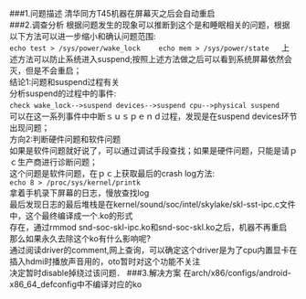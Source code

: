 ###1.问题描述
清华同方T45机器在屏幕灭之后会自动重启  
###2.调查分析
根据问题发生的现象可以推断到这个是和睡眠相关的问题，根据以下方法可以进一步缩小和确认问题范围:  
`echo test > /sys/power/wake_lock`　　
`echo mem > /sys/power/state` 　 
上述方法可以防止系统进入suspend;按照上述方法做之后可以看到系统屏幕依然会灭，但是不会重启；  
结论1:问题和suspend过程有关  
分析suspend的过程中的事件:  
`check wake_lock-->suspend devices-->suspend cpu-->physical suspend` 　 
可以在这一系列事件中中断ｓｕｓｐｅｎｄ过程，发现是在suspend devices环节出现问题；  
方向2:判断硬件问题和软件问题  
如果是软件问题就好说了，可以通过调试手段查找；如果是硬件问题，只能是请ｐｃ生产商进行诊断问题；  
这个问题是软件问题，在ｐｃ上获取最后的crash log方法:  
`echo 8 > /proc/sys/kernel/printk`  
拿着手机录下屏幕的日志，慢放查找log  
最后发现日志的最后堆栈是在kernel/sound/soc/intel/skylake/skl-sst-ipc.c文件中，这个最终编译成一个.ko的形式  
存在，通过rmmod snd-soc-skl-ipc.ko和snd-soc-skl.ko之后，机器不再重启  
那么如果永久去除这个ko有什么影响呢?  
通过阅读driver的comment,网上查询，可以确定这个driver是为了cpu内置显卡在插入hdmi时播放声音用的，oto暂时对这个功能不关注  
决定暂时disable掉绕过该问题．
###3.解决方案
在arch/x86/configs/android-x86_64_defconfig中不编译对应的ko
